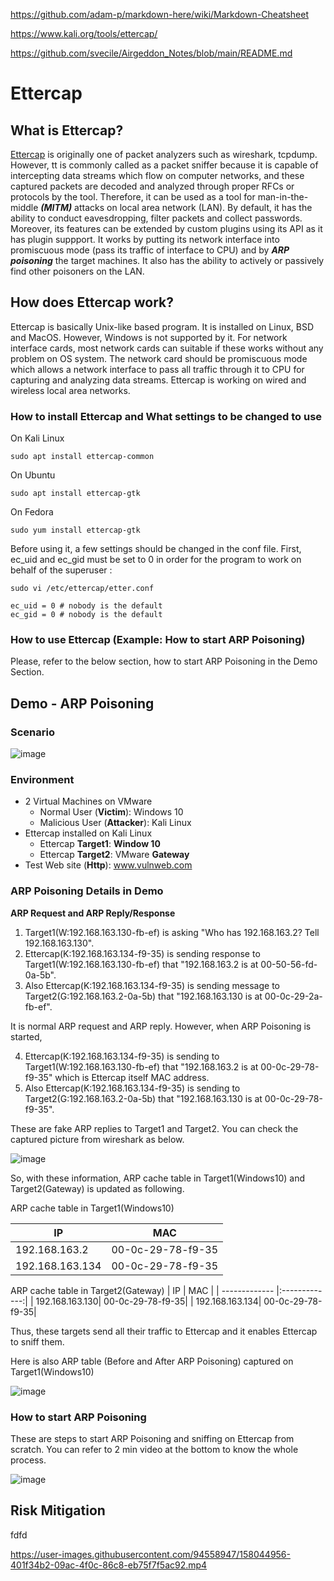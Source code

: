 https://github.com/adam-p/markdown-here/wiki/Markdown-Cheatsheet

https://www.kali.org/tools/ettercap/

https://github.com/svecile/Airgeddon_Notes/blob/main/README.md

# Ettercap

## What is Ettercap?
[Ettercap](https://en.wikipedia.org/wiki/Ettercap_(software)) is originally one of packet analyzers such as wireshark, tcpdump. However, tt is commonly called as a packet sniffer because it is capable of intercepting data streams which flow on computer networks, and these captured packets are decoded and analyzed through proper RFCs or protocols by the tool. Therefore, it can be used as a tool for man-in-the-middle ***(MITM)*** attacks on local area network (LAN). By default, it has the ability to conduct eavesdropping, filter packets and collect passwords. Moreover, its features can be extended by custom plugins using its API as it has plugin suppport. It works by putting its network interface into promiscuous mode (pass its traffic of interface to CPU) and by ***ARP poisoning*** the target machines. It also has the ability to actively or passively find other poisoners on the LAN.

## How does Ettercap work?
Ettercap is basically Unix-like based program. It is installed on Linux, BSD and MacOS. However, Windows is not supported by it. For network interface cards, most network cards can suitable if these works without any problem on OS system. The network card should be promiscuous mode which allows a network interface to pass all traffic through it to CPU for capturing and analyzing data streams. Ettercap is working on wired and wireless local area networks. 

### How to install Ettercap and What settings to be changed to use
On Kali Linux
```
sudo apt install ettercap-common
```
On Ubuntu
```
sudo apt install ettercap-gtk
```
On Fedora
```
sudo yum install ettercap-gtk
```
Before using it, a few settings should be changed in the conf file.
First, ec_uid and ec_gid must be set to 0 in order for the program to work on behalf of the superuser
:

```
sudo vi /etc/ettercap/etter.conf
```

```
ec_uid = 0 # nobody is the default
ec_gid = 0 # nobody is the default
```

### How to use Ettercap (Example: How to start ARP Poisoning)
Please, refer to the below section, how to start ARP Poisoning in the Demo Section.

## Demo - ARP Poisoning
### Scenario

![image](https://user-images.githubusercontent.com/94558947/158044372-86817dee-60a7-4bf0-afb3-5516c4338a8b.png)

### Environment
- 2 Virtual Machines on VMware
     - Normal User (**Victim**): Windows 10
     - Malicious User (**Attacker**): Kali Linux
- Ettercap installed on Kali Linux
     - Ettercap **Target1**: **Window 10**
     - Ettercap **Target2**: VMware **Gateway**
- Test Web site (**Http**): www.vulnweb.com

### ARP Poisoning Details in Demo

**ARP Request and ARP Reply/Response**

1. Target1(W:192.168.163.130-fb-ef) is asking "Who has 192.168.163.2? Tell 192.168.163.130".
2. Ettercap(K:192.168.163.134-f9-35) is sending response to Target1(W:192.168.163.130-fb-ef) that "192.168.163.2 is at 00-50-56-fd-0a-5b". 
3. Also Ettercap(K:192.168.163.134-f9-35) is sending message to Target2(G:192.168.163.2-0a-5b) that "192.168.163.130 is at 00-0c-29-2a-fb-ef". 

It is normal ARP request and ARP reply. However, when ARP Poisoning is started, 

4. Ettercap(K:192.168.163.134-f9-35) is sending to Target1(W:192.168.163.130-fb-ef) that "192.168.163.2 is at 00-0c-29-78-f9-35" which is Ettercap itself MAC address.
5. Also Ettercap(K:192.168.163.134-f9-35) is sending to Target2(G:192.168.163.2-0a-5b) that "192.168.163.130 is at 00-0c-29-78-f9-35".
 
These are fake ARP replies to Target1 and Target2. You can check the captured picture from wireshark as below.

![image](https://user-images.githubusercontent.com/94558947/158045704-7512efa8-9eb9-46b1-a9c1-1a8c3941077d.png)

So, with these information, ARP cache table in Target1(Windows10) and Target2(Gateway) is updated as following.

ARP cache table in Target1(Windows10)

| IP            | MAC               |
| ------------- |:-----------------:|
| 192.168.163.2 | 00-0c-29-78-f9-35 |
| 192.168.163.134| 00-0c-29-78-f9-35|

ARP cache table in Target2(Gateway)
| IP            | MAC               |
| ------------- |:-------------:|
| 192.168.163.130| 00-0c-29-78-f9-35|
| 192.168.163.134| 00-0c-29-78-f9-35|

Thus, these targets send all their traffic to Ettercap and it enables Ettercap to sniff them.

Here is also ARP table (Before and After ARP Poisoning) captured on Target1(Windows10)

![image](https://user-images.githubusercontent.com/94558947/158046330-034790d8-80d8-4802-a019-7b2db4a9fe74.png)

### How to start ARP Poisoning

These are steps to start ARP Poisoning and sniffing on Ettercap from scratch. You can refer to 2 min video at the bottom to know the whole process.

![image](https://user-images.githubusercontent.com/94558947/158043164-b2d1ad5e-1e0b-449c-b3d1-1def6abbf835.png)

## Risk Mitigation

fdfd

https://user-images.githubusercontent.com/94558947/158044956-401f34b2-09ac-4f0c-86c8-eb75f7f5ac92.mp4
